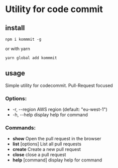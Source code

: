 # Utility for code commit 

## install

```
npm i kommmit -g
```

or with yarn

```
yarn global add kommmit
```

## usage

Simple utility for codecommit. Pull-Request focused

### Options:

*  -r, --region <region>  AWS region (default: "eu-west-1")
*  -h, --help             display help for command

### Commands:

* **show** <id>              Open the pull request in the browser
* **list** [options]         List all pull requests
* **create**                 Create a new pull request
* **close** <id>             close a pull request
* **help** [command]         display help for command